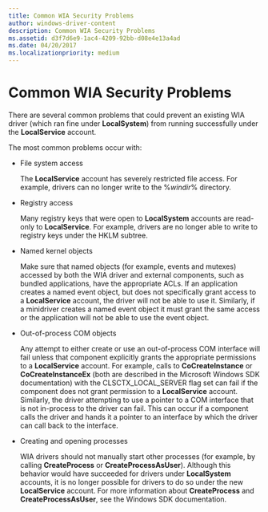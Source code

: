 ```yaml
---
title: Common WIA Security Problems
author: windows-driver-content
description: Common WIA Security Problems
ms.assetid: d3f7d6e9-1ac4-4209-92bb-d08e4e13a4ad
ms.date: 04/20/2017
ms.localizationpriority: medium
---
```


# Common WIA Security Problems





There are several common problems that could prevent an existing WIA driver (which ran fine under **LocalSystem**) from running successfully under the **LocalService** account.

The most common problems occur with:

-   File system access

    The **LocalService** account has severely restricted file access. For example, drivers can no longer write to the %*windir*% directory.

-   Registry access

    Many registry keys that were open to **LocalSystem** accounts are read-only to **LocalService**. For example, drivers are no longer able to write to registry keys under the HKLM subtree.

-   Named kernel objects

    Make sure that named objects (for example, events and mutexes) accessed by both the WIA driver and external components, such as bundled applications, have the appropriate ACLs. If an application creates a named event object, but does not specifically grant access to a **LocalService** account, the driver will not be able to use it. Similarly, if a minidriver creates a named event object it must grant the same access or the application will not be able to use the event object.

-   Out-of-process COM objects

    Any attempt to either create or use an out-of-process COM interface will fail unless that component explicitly grants the appropriate permissions to a **LocalService** account. For example, calls to **CoCreateInstance** or **CoCreateInstanceEx** (both are described in the Microsoft Windows SDK documentation) with the CLSCTX\_LOCAL\_SERVER flag set can fail if the component does not grant permission to a **LocalService** account. Similarly, the driver attempting to use a pointer to a COM interface that is not in-process to the driver can fail. This can occur if a component calls the driver and hands it a pointer to an interface by which the driver can call back to the interface.

-   Creating and opening processes

    WIA drivers should not manually start other processes (for example, by calling **CreateProcess** or **CreateProcessAsUser**). Although this behavior would have succeeded for drivers under **LocalSystem** accounts, it is no longer possible for drivers to do so under the new **LocalService** account. For more information about **CreateProcess** and **CreateProcessAsUser**, see the Windows SDK documentation.

 

 




